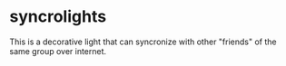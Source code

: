 # syncrolights
This is a decorative light that can syncronize with other "friends" of the same group over internet.
